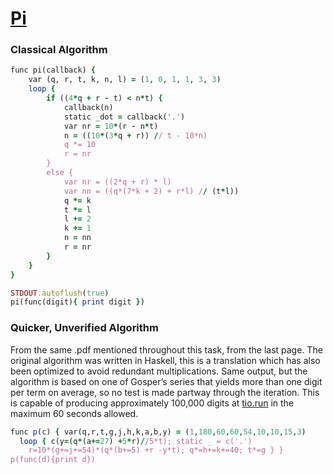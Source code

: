 [1]: https://rosettacode.org/wiki/Pi

# [Pi][1]

### Classical Algorithm

```ruby
func pi(callback) {
    var (q, r, t, k, n, l) = (1, 0, 1, 1, 3, 3)
    loop {
        if ((4*q + r - t) < n*t) {
            callback(n)
            static _dot = callback('.')
            var nr = 10*(r - n*t)
            n = ((10*(3*q + r)) // t - 10*n)
            q *= 10
            r = nr
        }
        else {
            var nr = ((2*q + r) * l)
            var nn = ((q*(7*k + 2) + r*l) // (t*l))
            q *= k
            t *= l
            l += 2
            k += 1
            n = nn
            r = nr
        }
    }
}

STDOUT.autoflush(true)
pi(func(digit){ print digit })
```


### Quicker, Unverified Algorithm

From the same .pdf mentioned throughout this task, from the last page. The original algorithm was written in Haskell, this is a translation which has also been optimized to avoid redundant multiplications. Same output, but the algorithm is based on one of Gosper’s series that yields more than one digit per term on average, so no test is made partway through the iteration. This is capable of producing approximately 100,000 digits at [tio.run](https://tio.run/##Hc@9boNAEATg3k@xnXfvNjaXcEkUa7v0KeLU0fkwP7Zl4DgiIYtnJ4A0xTTfSNNV2Tmfpry/e2jQEzzgzwVsOXDkgi9c8pUdn3ggEEDD5j3h1zU2ZZOssfxCG4BbXTez9zgItgqdluc3Am1VoP3eqkgH6KKLlYffecvjdrddGEAQkygstFy02JTUok9znXGAp2GVrZJSy1VLmhwgKilghHHzffz8@jnuXB/r/NZ3JRr6aHB5gxk9mlDdI2QjTdM/) in the maximum 60 seconds allowed.

```ruby
func p(c) { var(q,r,t,g,j,h,k,a,b,y) = (1,180,60,60,54,10,10,15,3)
  loop { c(y=(q*(a+=27) +5*r)//5*t); static _ = c('.')
    r=10*(g+=j+=54)*(q*(b+=5) +r -y*t); q*=h+=k+=40; t*=g } }
p(func(d){print d})
```
